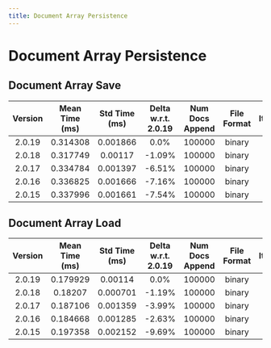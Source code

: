 ```yaml
---
title: Document Array Persistence
---
```

# Document Array Persistence

## Document Array Save

| Version | Mean Time (ms) | Std Time (ms) | Delta w.r.t. 2.0.19 | Num Docs Append | File Format | Iterations |
| :---: | :---: | :---: | :---: | :---: | :---: | :---: |
| 2.0.19 | 0.314308 | 0.001866 | 0.0% | 100000 | binary | 5 |
| 2.0.18 | 0.317749 | 0.00117 | -1.09% | 100000 | binary | 5 |
| 2.0.17 | 0.334784 | 0.001397 | -6.51% | 100000 | binary | 5 |
| 2.0.16 | 0.336825 | 0.001666 | -7.16% | 100000 | binary | 5 |
| 2.0.15 | 0.337996 | 0.001661 | -7.54% | 100000 | binary | 5 |
## Document Array Load

| Version | Mean Time (ms) | Std Time (ms) | Delta w.r.t. 2.0.19 | Num Docs Append | File Format | Iterations |
| :---: | :---: | :---: | :---: | :---: | :---: | :---: |
| 2.0.19 | 0.179929 | 0.00114 | 0.0% | 100000 | binary | 5 |
| 2.0.18 | 0.18207 | 0.000701 | -1.19% | 100000 | binary | 5 |
| 2.0.17 | 0.187106 | 0.001359 | -3.99% | 100000 | binary | 5 |
| 2.0.16 | 0.184668 | 0.001285 | -2.63% | 100000 | binary | 5 |
| 2.0.15 | 0.197358 | 0.002152 | -9.69% | 100000 | binary | 5 |
